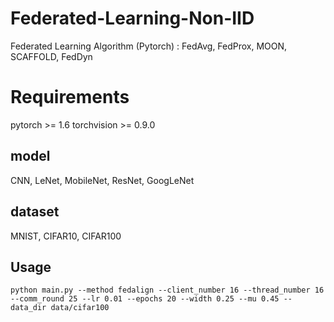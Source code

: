 # Federated-Learning-Non-IID
Federated Learning Algorithm (Pytorch) : FedAvg, FedProx, MOON, SCAFFOLD, FedDyn


# Requirements
pytorch >= 1.6
torchvision >= 0.9.0

## model
CNN, LeNet, MobileNet, ResNet, GoogLeNet

## dataset 
MNIST, CIFAR10, CIFAR100


## Usage
```
python main.py --method fedalign --client_number 16 --thread_number 16 --comm_round 25 --lr 0.01 --epochs 20 --width 0.25 --mu 0.45 --data_dir data/cifar100
```
